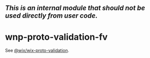 ## *This is an internal module that should not be used directly from user code.*

# wnp-proto-validation-fv

See [@wix/wix-proto-validation](../wix-proto-validation). 